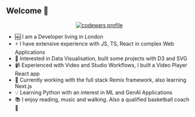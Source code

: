 ## Welcome 👋
<p align="center">
    <a href="https://www.codewars.com/users/tekami" target="_blank" rel="noreferrer">
        <img src="https://github.r2v.ch/codewars?user=tekami&name=true&top_languages=true&hide_clan=true&animation=true" alt="codewars profile"/>
    </a>
</p>

- 🆖 I am a Developer living in London
- ⚡ I have extensive experience with JS, TS, React in complex Web Applications
- 🌱 Interested in Data Visualisation, built some projects with D3 and SVG
- 📹 Experienced with Video and Studio Workflows, I built a Video Player React app 
- 🌱 Currently working with the full stack Remix framework, also learning Next.js
- 💡 Learning Python with an interest in ML and GenAI Applications
- 📚 I enjoy reading, music and walking. Also a qualified basketball coach 🏀

<!--
**kinolag/kinolag** is a ✨ _special_ ✨ repository because its `README.md` (this file) appears on your GitHub profile.

Here are some ideas to get you started:

- 🔭 I’m currently working on ...
- 🌱 I’m currently learning ...
- 👯 I’m looking to collaborate on ...
- 🤔 I’m looking for help with ...
- 💬 Ask me about ...
- 📫 How to reach me: ...
- 😄 Pronouns: ...
- ⚡ Fun fact: ...
-->
